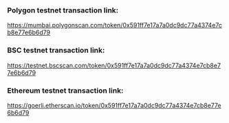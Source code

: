 ### Polygon testnet transaction link:

https://mumbai.polygonscan.com/token/0x591ff7e17a7a0dc9dc77a4374e7cb8e77e6b6d79

### BSC testnet transaction link:

https://testnet.bscscan.com/token/0x591ff7e17a7a0dc9dc77a4374e7cb8e77e6b6d79

### Ethereum testnet transaction link:

https://goerli.etherscan.io/token/0x591ff7e17a7a0dc9dc77a4374e7cb8e77e6b6d79
